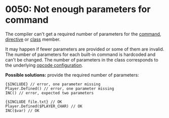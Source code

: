 # 0050: Not enough parameters for command

The compiler can't get a required number of parameters for the [command](../../coding/built-in-commands.md), [directive](../../coding/directives.md) or [class](../../coding/classes.md) member.

It may happen if fewer parameters are provided or some of them are invalid. The number of parameters for each built-in command is hardcoded and can't be changed. The number of parameters in the class corresponds to the underlying [opcode configuration](../../edit-modes/opcodes-list-scm.ini.md).

**Possible solutions:** provide the required number of parameters:

```text
{$INCLUDE} // error, one parameter missing
Player.Defined() // error, one parameter missing
INC() // error, expected two parameters

{$INCLUDE file.txt} // OK
Player.Defined($PLAYER_CHAR) // OK
INC($var) // OK
```



